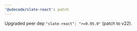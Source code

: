 ```yaml
---
'@udecode/slate-react': patch
---
```


Upgraded peer dep `"slate-react": ">=0.95.0"` (patch to v22).
